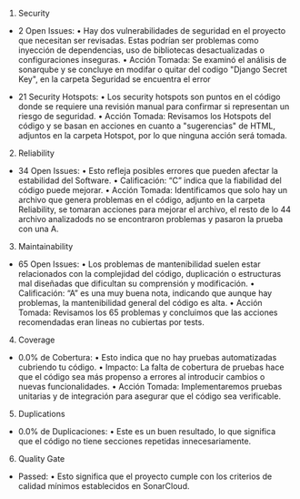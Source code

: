 1. Security
- 2 Open Issues:
	•	Hay dos vulnerabilidades de seguridad en el proyecto que necesitan ser revisadas. Estas podrían ser problemas como inyección de dependencias, uso de bibliotecas desactualizadas o configuraciones inseguras.
	•	Acción Tomada: Se examinó el análisis de sonarqube y se concluye en modifar o quitar del codigo "Django Secret Key", en la carpeta Seguridad se encuentra el error

- 21 Security Hotspots:
	•	Los security hotspots son puntos en el código donde se requiere una revisión manual para confirmar si representan un riesgo de seguridad.
	•	Acción Tomada: Revisamos los Hotspots del código y se basan en acciones en cuanto a "sugerencias" de HTML, adjuntos en la carpeta Hotspot, por lo que ninguna acción será tomada.

2. Reliability

- 34 Open Issues:
	•	Esto refleja posibles errores que pueden afectar la estabilidad del Software.
	•	Calificación: “C” indica que la fiabilidad del código puede mejorar.
	•	Acción Tomada: Identificamos que solo hay un archivo que genera problemas en el código, adjunto en la carpeta Reliability, se tomaran acciones para mejorar el archivo, el resto de lo 44 archivo analizadods no se encontraron problemas y pasaron la prueba con una A.

3. Maintainability

- 65 Open Issues:
	•	Los problemas de mantenibilidad suelen estar relacionados con la complejidad del código, duplicación o estructuras mal diseñadas que dificultan su comprensión y modificación.
	•	Calificación: “A” es una muy buena nota, indicando que aunque hay problemas, la mantenibilidad general del código es alta.
	•	Acción Tomada: Revisamos los 65 problemas y concluimos que las acciones recomendadas eran lineas no cubiertas por tests.

4. Coverage

- 0.0% de Cobertura:
	•	Esto indica que no hay pruebas automatizadas cubriendo tu código.
	•	Impacto: La falta de cobertura de pruebas hace que el código sea más propenso a errores al introducir cambios o nuevas funcionalidades.
	•	Acción Tomada: Implementaremos pruebas unitarias y de integración para asegurar que el código sea verificable.

5. Duplications

- 0.0% de Duplicaciones:
	•	Este es un buen resultado, lo que significa que el código no tiene secciones repetidas innecesariamente.

6. Quality Gate

- Passed:
	•	Esto significa que el proyecto cumple con los criterios de calidad mínimos establecidos en SonarCloud.